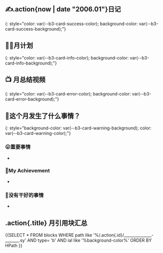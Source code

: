 ## ✍.action{now | date "2006.01"}日记
{: style="color: var(--b3-card-success-color); background-color: var(--b3-card-success-background);"}


## 🐱‍👤月计划
{: style="color: var(--b3-card-info-color); background-color: var(--b3-card-info-background);"}

## 📺 月总结视频
{: style="color: var(--b3-card-error-color); background-color: var(--b3-card-error-background);"}


## 🦉这个月发生了什么事情？
{: style="background-color: var(--b3-card-warning-background); color: var(--b3-card-warning-color);"}


### 😛重要事情
- 

### 🥳My Achievement
- 

### 🤡没有干好的事情
- 



## .action{.title} 月引用块汇总

{{SELECT * FROM blocks WHERE path like '%/.action{.id}/______________-_______.sy' AND type= 'b' AND ial like '%background-color%' ORDER BY HPath }}
